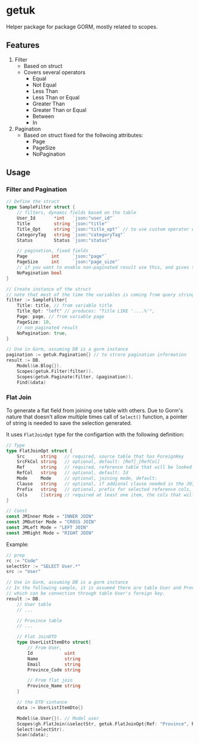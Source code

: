 # getuk
Helper package for package GORM, mostly related to scopes.

## Features
1. Filter
    - Based on struct
    - Covers several operators
        - Equal
        - Not Equal
        - Less Than
        - Less Than or Equal
        - Greater Than
        - Greater Than or Equal
        - Between
        - In
2. Pagination
    - Based on struct fixed for the follwoing attributes:
        - Page
        - PageSize
        - NoPagination


## Usage
### Filter and Pagination
```Go
// Define the struct
type SampleFilter struct {
    // filters, dynamic fields based on the table
    User_Id       *int   `json:"user_id"`
    Title         string `json:"title"`
    Title_Opt     string `json:"title_opt"` // to use custom operator other than equal
    CategoryTag   string `json:"categoryTag"`
    Status        Status `json:"status"`

    // pagination, fixed fields
    Page         int     `json:"page"`
    PageSize     int     `json:"page_size"`
    // if you want to enable non-paginated result use this, and gives true value in the instance
    NoPagination bool
}

// Create instance of the struct
// note that most of the time the variables is coming from query string param
filter := SampleFilter{
    Title: title, // from variable title
    Title_Opt: "left" // produces: "Title LIKE '....%'",
    Page: page, // from variable page
    PageSize: 10,
    // non paginated result
    NoPagination: true,
}

// Use in Gorm, assuming DB is a gorm instance
pagination := getuk.Pagination{} // to strore pagination information
result := DB.
    Model(&m.Blog{}).
    Scopes(getuk.Filter(filter)).
    Scopes(getuk.Paginate(filter, &pagination)).
    Find(&data)
```

### Flat Join
To generate a flat field from joining one table with others. Due to Gorm's nature that doesn't allow
multiple times call of `Select()` function, a pointer of string is needed to save the selection
generated.

It uses `FlatJoinOpt` type for the configartion with the following definition:
```Go
// Type
type FlatJoinOpt struct {
	Src      string   // required, source table that has ForeignKey
	SrcFkCol string   // optional, default: [Ref]_[RefCol]
	Ref      string   // required, reference table that will be looked up to
	RefCol   string   // optional, default: Id
	Mode     Mode     // optional, joining mode, default: 
	Clause   string   // optional, if addional clause needed in the JOIN default: ""
	Prefix   string   // optional, prefix for selected reference cols, default: [Ref]_
	Cols     []string // required at least one item, the cols that will be selected from Ref
}

// Const
const JMInner Mode = "INNER JOIN"
const JMOutter Mode = "CROSS JOIN"
const JMLeft Mode = "LEFT JOIN"
const JMRight Mode = "RIGHT JOIN"
```


Example:
```Go
// prep
rc := "Code"
selectStr := "SELECT User.*"
src := "User"

// Use in Gorm, assuming DB is a gorm instance
// In the following sample, it is assumed there are table User and Province
// which can be connection through table User's foreign key.
result := DB.
    // User table
    // ...

    // Province table
    // ...

    // Flat JoinDTO
    type UserListItemDto struct{
        // From User,
        Id            uint
        Name          string
        Email         string
        Province_Code string

        // From flat join
        Province_Name string
    }

    // the DTO'sintance
    data := UserListItemDto{}

    Model(&e.User{}). // Model user
    Scopes(gh.FlatJoin(&selectStr, getuk.FlatJoinOpt{Ref: "Province", RefCol: rc, Src: src, Mode: getuk.JMLeft, Cols: []string{"Name"}})).
	Select(selectStr).
    Scan(&data);
```
